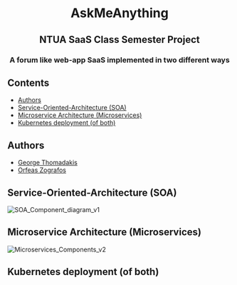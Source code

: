 <div align="center">

# AskMeAnything <!-- omit in toc -->
## NTUA SaaS Class Semester Project <!-- omit in toc -->
### A forum like web-app SaaS implemented in two different ways <!-- omit in toc -->
</div>

## Contents <!-- omit in toc -->
- [Authors](#authors)
- [Service-Oriented-Architecture (SOA)](#service-oriented-architecture-soa)
- [Microservice Architecture (Microservices)](#microservice-architecture-microservices)
- [Kubernetes deployment (of both)](#kubernetes-deployment-of-both)

## Authors
- [George Thomadakis](https://github.com/on2e)
- [Orfeas Zografos](https://github.com/ZOrfeas)

## Service-Oriented-Architecture (SOA)
![SOA_Component_diagram_v1](https://user-images.githubusercontent.com/65095699/122473962-3934bb80-cfcb-11eb-9243-87726345ca0b.jpg)

## Microservice Architecture (Microservices)
![Microservices_Components_v2](https://user-images.githubusercontent.com/65095699/122473980-3df96f80-cfcb-11eb-863f-ccf6fd6057ef.jpg)

## Kubernetes deployment (of both)

